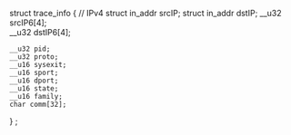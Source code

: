 struct trace_info {
    // IPv4
    struct in_addr srcIP;
    struct in_addr dstIP;
    __u32 srcIP6[4];    
    __u32 dstIP6[4];   
    
    __u32 pid;
    __u32 proto;
    __u16 sysexit;
    __u16 sport;
    __u16 dport;
    __u16 state;
    __u16 family;
    char comm[32];
} ;






